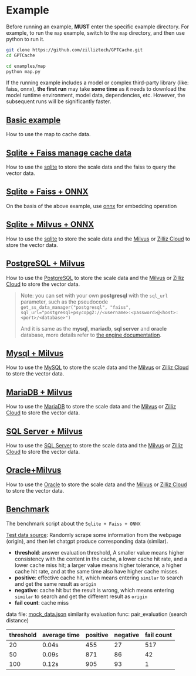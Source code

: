 # Example

Before running an example, **MUST** enter the specific example directory. For example, to run the `map` example, switch to the `map` directory, and then use python to run it.

```bash
git clone https://github.com/zilliztech/GPTCache.git
cd GPTCache

cd examples/map
python map.py
```

If the running example includes a model or complex third-party library (like: faiss, onnx), **the first run** may take **some time** as it needs to download the model runtime environment, model data, dependencies, etc. However, the subsequent runs will be significantly faster.

## [Basic example](map/map.py)

How to use the map to cache data.

## [Sqlite + Faiss manage cache data](sqlite_faiss_mock/sqlite_faiss_mock.py)

How to use the [sqlite](https://www.sqlite.org/index.html) to store the scale data and the faiss to query the vector data.

## [Sqlite + Faiss + ONNX](sqlite_faiss_onnx/sqlite_faiss_onnx.py)

On the basis of the above example, use [onnx](https://onnx.ai/) for embedding operation

## [Sqlite + Milvus + ONNX](sqlite_milvus_mock/sqlite_milvus_mock.py)

How to use the [sqlite](https://www.sqlite.org/index.html) to store the scale data and the [Milvus](https://milvus.io/docs) or [Zilliz Cloud](https://cloud.zilliz.com/) to store the vector data.

## [PostgreSQL + Milvus](postgresql_milvus_mock/postgresql_milvus_mock.py)

How to use the [PostgreSQL](https://www.postgresql.org/) to store the scale data and the [Milvus](https://milvus.io/docs) or [Zilliz Cloud](https://cloud.zilliz.com/) to store the vector data.

> Note: you can set with your own **postgresql** with the `sql_url` parameter, such as the pseudocode `get_ss_data_manager("postgresql", "faiss", sql_url="postgresql+psycopg2://<username>:<password>@<host>:<port>/<database>")`
>
> And it is same as the **mysql**, **mariadb**, **sql server** and **oracle** database, more details refer to [the engine documentation](https://docs.sqlalchemy.org/en/20/core/engines.html#supported-databases).

## [Mysql + Milvus](mysql_milvus_mock/mysql_milvus_mock.py)

How to use the [MySQL](https://www.mysql.com/) to store the scale data and the [Milvus](https://milvus.io/docs) or [Zilliz Cloud](https://cloud.zilliz.com/) to store the vector data.

## [MariaDB + Milvus](mariadb_milvus_mock/mariadb_milvus_mock.py)

How to use the [MariaDB](https://mariadb.org/) to store the scale data and the [Milvus](https://milvus.io/docs) or [Zilliz Cloud](https://cloud.zilliz.com/) to store the vector data.

## [SQL Server + Milvus](mssql_milvus_mock/mssql_milvus_mock.py)

How to use the [SQL Server](https://www.microsoft.com/en-us/sql-server/) to store the scale data and the [Milvus](https://milvus.io/docs) or [Zilliz Cloud](https://cloud.zilliz.com/) to store the vector data.

## [Oracle+Milvus](oracle_milvus_mock/oracle_milvus_mock.py)

How to use the [Oracle](https://www.oracle.com/) to store the scale data and the [Milvus](https://milvus.io/docs) or [Zilliz Cloud](https://cloud.zilliz.com/) to store the vector data.

## [Benchmark](benchmark/benchmark_sqlite_faiss_onnx.py)

The benchmark script about the `Sqlite + Faiss + ONNX`

[Test data source](benchmark/mock_data.json): Randomly scrape some information from the webpage (origin), and then let chatgpt produce corresponding data (similar).

- **threshold**: answer evaluation threshold, A smaller value means higher consistency with the content in the cache, a lower cache hit rate, and a lower cache miss hit; a larger value means higher tolerance, a higher cache hit rate, and at the same time also have higher cache misses.
- **positive**: effective cache hit, which means entering `similar` to search and get the same result as `origin`
- **negative**: cache hit but the result is wrong, which means entering `similar` to search and get the different result as `origin`
- **fail count**: cache miss

data file: [mock_data.json](benchmark/mock_data.json)
similarity evaluation func: pair_evaluation (search distance)

 | threshold | average time | positive | negative | fail count |
|-----------|--------------|----------|----------|------------|
| 20        | 0.04s        | 455      | 27       | 517        |
| 50        | 0.09s        | 871      | 86       | 42         |
| 100       | 0.12s        | 905      | 93       | 1          |
